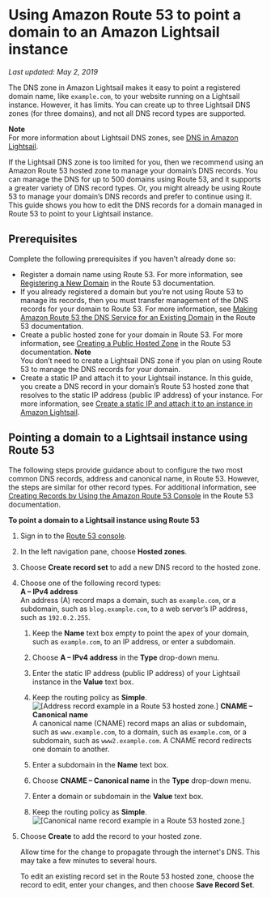 # Using Amazon Route 53 to point a domain to an Amazon Lightsail instance<a name="amazon-lightsail-using-route-53-to-point-a-domain-to-an-instance"></a>

*Last updated: May 2, 2019*

The DNS zone in Amazon Lightsail makes it easy to point a registered domain name, like `example.com`, to your website running on a Lightsail instance\. However, it has limits\. You can create up to three Lightsail DNS zones \(for three domains\), and not all DNS record types are supported\.

**Note**  
For more information about Lightsail DNS zones, see [DNS in Amazon Lightsail](understanding-dns-in-amazon-lightsail.md)\.

If the Lightsail DNS zone is too limited for you, then we recommend using an Amazon Route 53 hosted zone to manage your domain’s DNS records\. You can manage the DNS for up to 500 domains using Route 53, and it supports a greater variety of DNS record types\. Or, you might already be using Route 53 to manage your domain’s DNS records and prefer to continue using it\. This guide shows you how to edit the DNS records for a domain managed in Route 53 to point to your Lightsail instance\.

## Prerequisites<a name="using-amazon-route-53-prerequisites"></a>

Complete the following prerequisites if you haven’t already done so:
+ Register a domain name using Route 53\. For more information, see [Registering a New Domain](https://docs.aws.amazon.com/Route53/latest/DeveloperGuide/domain-register.html) in the Route 53 documentation\.
+ If you already registered a domain but you’re not using Route 53 to manage its records, then you must transfer management of the DNS records for your domain to Route 53\. For more information, see [Making Amazon Route 53 the DNS Service for an Existing Domain](https://docs.aws.amazon.com/Route53/latest/DeveloperGuide/MigratingDNS.html) in the Route 53 documentation\.
+ Create a public hosted zone for your domain in Route 53\. For more information, see [Creating a Public Hosted Zone](https://docs.aws.amazon.com/Route53/latest/DeveloperGuide/CreatingHostedZone.html) in the Route 53 documentation\.
**Note**  
You don’t need to create a Lightsail DNS zone if you plan on using Route 53 to manage the DNS records for your domain\.
+ Create a static IP and attach it to your Lightsail instance\. In this guide, you create a DNS record in your domain’s Route 53 hosted zone that resolves to the static IP address \(public IP address\) of your instance\. For more information, see [Create a static IP and attach it to an instance in Amazon Lightsail](lightsail-create-static-ip.md)\.

## Pointing a domain to a Lightsail instance using Route 53<a name="pointing-a-domain-to-a-lightsail-instance-using-route-53"></a>

The following steps provide guidance about to configure the two most common DNS records, address and canonical name, in Route 53\. However, the steps are similar for other record types\. For additional information, see [Creating Records by Using the Amazon Route 53 Console](https://docs.aws.amazon.com/Route53/latest/DeveloperGuide/resource-record-sets-creating.html) in the Route 53 documentation\.

**To point a domain to a Lightsail instance using Route 53**

1. Sign in to the [Route 53 console](https://console.aws.amazon.com/route53)\.

1. In the left navigation pane, choose **Hosted zones**\.

1. Choose **Create record set** to add a new DNS record to the hosted zone\.

1. Choose one of the following record types:  
**A – IPv4 address**  
An address \(A\) record maps a domain, such as `example.com`, or a subdomain, such as `blog.example.com`, to a web server’s IP address, such as `192.0.2.255`\.  

   1. Keep the **Name** text box empty to point the apex of your domain, such as `example.com`, to an IP address, or enter a subdomain\.

   1. Choose **A – IPv4 address** in the **Type** drop\-down menu\.

   1. Enter the static IP address \(public IP address\) of your Lightsail instance in the **Value** text box\.

   1. Keep the routing policy as **Simple**\.  
![\[Address record example in a Route 53 hosted zone.\]](https://d9yljz1nd5001.cloudfront.net/en_us/cfefe1b500656f5beb2491eaf820d8f4/images/amazon-lightsail-route-53-hosted-zone-a-record.png)
**CNAME – Canonical name**  
A canonical name \(CNAME\) record maps an alias or subdomain, such as `www.example.com`, to a domain, such as `example.com`, or a subdomain, such as `www2.example.com`\. A CNAME record redirects one domain to another\.  

   1. Enter a subdomain in the **Name** text box\.

   1. Choose **CNAME – Canonical name** in the **Type** drop\-down menu\.

   1. Enter a domain or subdomain in the **Value** text box\.

   1. Keep the routing policy as **Simple**\.  
![\[Canonical name record example in a Route 53 hosted zone.\]](https://d9yljz1nd5001.cloudfront.net/en_us/cfefe1b500656f5beb2491eaf820d8f4/images/amazon-lightsail-route-53-hosted-zone-cname-record.png)

1. Choose **Create** to add the record to your hosted zone\.

   Allow time for the change to propagate through the internet's DNS\. This may take a few minutes to several hours\.

   To edit an existing record set in the Route 53 hosted zone, choose the record to edit, enter your changes, and then choose **Save Record Set**\.